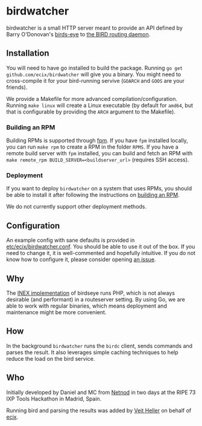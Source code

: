 # birdwatcher

birdwatcher is a small HTTP server meant to provide an API defined by
Barry O'Donovan's
[birds-eye](https://github.com/inex/birds-eye-design/) to
[the BIRD routing daemon](http://bird.network.cz/).

## Installation

You will need to have go installed to build the package.
Running `go get github.com/ecix/birdwatcher` will give you
a binary. You might need to cross-compile it for your
bird-running servive (`GOARCH` and `GOOS` are your friends).

We provide a Makefile for more advanced compilation/configuration.
Running `make linux` will create a Linux executable (by default for
`amd64`, but that is configurable by providing the `ARCH` argument
to the Makefile).

### Building an RPM

Building RPMs is supported through [fpm](https://github.com/jordansissel/fpm).
If you have `fpm` installed locally, you can run `make rpm`
to create a RPM in the folder `RPMS`. If you have a remote
build server with `fpm` installed, you can build and fetch
an RPM with `make remote_rpm BUILD_SERVER=<buildserver_url>`
(requires SSH access).

### Deployment

If you want to deploy `birdwatcher` on a system that uses
RPMs, you should be able to install it after following the
instructions on [building an RPM](#building-an-rpm).

We do not currently support other deployment methods.

## Configuration

An example config with sane defaults is provided in
[etc/ecix/birdwatcher.conf](https://github.com/ecix/birdwatcher/blob/master/etc/ecix/birdwatcher.conf).
You should be able to use it out of the box. If you need
to change it, it is well-commented and hopefully intuitive.
If you do not know how to configure it, please consider opening
[an issue](https://github.com/ecix/birdwatcher/issues/new).

## Why

The [INEX implementation](https://github.com/inex/birdseye) of
birdseye runs PHP, which is not always desirable (and performant)
in a routeserver setting. By using Go, we are able to work with
regular binaries, which means deployment and maintenance might be
more convenient.

## How

In the background `birdwatcher` runs the `birdc` client, sends
commands and parses the result. It also leverages simple caching
techniques to help reduce the load on the bird service.

## Who

Initially developed by Daniel and MC from [Netnod](https://www.netnod.se/) in
two days at the RIPE 73 IXP Tools Hackathon in Madrid, Spain.

Running bird and parsing the results was added by [Veit Heller](https://github.com/hellerve/) on behalf of [ecix](http://ecix.net/).
